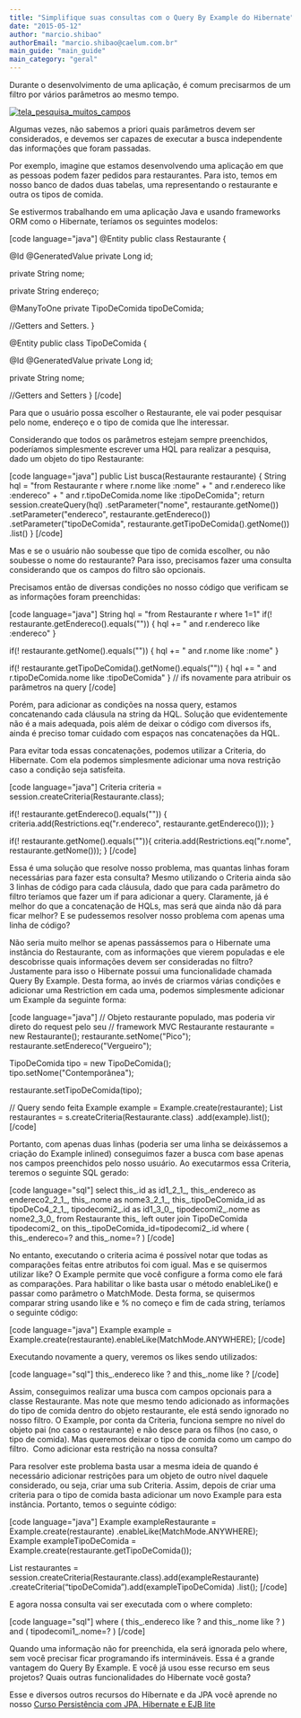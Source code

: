 ```yaml
---
title: "Simplifique suas consultas com o Query By Example do Hibernate"
date: "2015-05-12"
author: "marcio.shibao"
authorEmail: "marcio.shibao@caelum.com.br"
main_guide: "main_guide"
main_category: "geral"
---
```


Durante o desenvolvimento de uma aplicação, é comum precisarmos de um filtro por vários parâmetros ao mesmo tempo.

[![tela_pesquisa_muitos_campos](https://blog.caelum.com.br/wp-content/uploads/2050/04/tela_pesquisa_muitos_campos-1024x573.png)](https://blog.caelum.com.br/wp-content/uploads/2050/04/tela_pesquisa_muitos_campos.png)

Algumas vezes, não sabemos a priori quais parâmetros devem ser considerados, e devemos ser capazes de executar a busca independente das informações que foram passadas.

Por exemplo, imagine que estamos desenvolvendo uma aplicação em que as pessoas podem fazer pedidos para restaurantes. Para isto, temos em nosso banco de dados duas tabelas, uma representando o restaurante e outra os tipos de comida.

Se estivermos trabalhando em uma aplicação Java e usando frameworks ORM como o Hibernate, teríamos os seguintes modelos:

\[code language="java"\] @Entity public class Restaurante {

@Id @GeneratedValue private Long id;

private String nome;

private String endereço;

@ManyToOne private TipoDeComida tipoDeComida;

//Getters and Setters. }

@Entity public class TipoDeComida {

@Id @GeneratedValue private Long id;

private String nome;

//Getters and Setters } \[/code\]

Para que o usuário possa escolher o Restaurante, ele vai poder pesquisar pelo nome, endereço e o tipo de comida que lhe interessar.

Considerando que todos os parâmetros estejam sempre preenchidos, poderíamos simplesmente escrever uma HQL para realizar a pesquisa, dado um objeto do tipo Restaurante:

\[code language="java"\] public List<Restaurante> busca(Restaurante restaurante) { String hql = "from Restaurante r where r.nome like :nome" + " and r.endereco like :endereco" + " and r.tipoDeComida.nome like :tipoDeComida"; return session.createQuery(hql) .setParameter("nome", restaurante.getNome()) .setParameter("endereco", restaurante.getEndereco()) .setParameter("tipoDeComida", restaurante.getTipoDeComida().getNome()) .list() } \[/code\]

Mas e se o usuário não soubesse que tipo de comida escolher, ou não soubesse o nome do restaurante? Para isso, precisamos fazer uma consulta considerando que os campos do filtro são opcionais.

Precisamos então de diversas condições no nosso código que verificam se as informações foram preenchidas:

\[code language="java"\] String hql = "from Restaurante r where 1=1" if(! restaurante.getEndereco().equals("")) { hql += " and r.endereco like :endereco" }

if(! restaurante.getNome().equals("")) { hql += " and r.nome like :nome" }

if(! restaurante.getTipoDeComida().getNome().equals("")) { hql += " and r.tipoDeComida.nome like :tipoDeComida" } // ifs novamente para atribuir os parâmetros na query \[/code\]

Porém, para adicionar as condições na nossa query, estamos concatenando cada cláusula na string da HQL. Solução que evidentemente não é a mais adequada, pois além de deixar o código com diversos ifs, ainda é preciso tomar cuidado com espaços nas concatenações da HQL.

Para evitar toda essas concatenações, podemos utilizar a Criteria, do Hibernate. Com ela podemos simplesmente adicionar uma nova restrição caso a condição seja satisfeita.

\[code language="java"\] Criteria criteria = session.createCriteria(Restaurante.class);

if(! restaurante.getEndereco().equals("")) { criteria.add(Restrictions.eq("r.endereco", restaurante.getEndereco())); }

if(! restaurante.getNome().equals("")){ criteria.add(Restrictions.eq("r.nome", restaurante.getNome())); } \[/code\]

Essa é uma solução que resolve nosso problema, mas quantas linhas foram necessárias para fazer esta consulta? Mesmo utilizando o Criteria ainda são 3 linhas de código para cada cláusula, dado que para cada parâmetro do filtro teríamos que fazer um if para adicionar a query. Claramente, já é melhor do que a concatenação de HQLs, mas será que ainda não dá para ficar melhor? E se pudessemos resolver nosso problema com apenas uma linha de código?

Não seria muito melhor se apenas passássemos para o Hibernate uma instância do Restaurante, com as informações que vierem populadas e ele descobrisse quais informações devem ser consideradas no filtro? Justamente para isso o Hibernate possui uma funcionalidade chamada Query By Example. Desta forma, ao invés de criarmos várias condições e adicionar uma Restriction em cada uma, podemos simplesmente adicionar um Example da seguinte forma:

\[code language="java"\] // Objeto restaurante populado, mas poderia vir direto do request pelo seu // framework MVC Restaurante restaurante = new Restaurante(); restaurante.setNome("Pico"); restaurante.setEndereco("Vergueiro");

TipoDeComida tipo = new TipoDeComida(); tipo.setNome("Contemporânea");

restaurante.setTipoDeComida(tipo);

// Query sendo feita Example example = Example.create(restaurante); List<Restaurante> restaurantes = s.createCriteria(Restaurante.class) .add(example).list(); \[/code\]

Portanto, com apenas duas linhas (poderia ser uma linha se deixássemos a criação do Example inlined) conseguimos fazer a busca com base apenas nos campos preenchidos pelo nosso usuário. Ao executarmos essa Criteria, teremos o seguinte SQL gerado:

\[code language="sql"\] select this\_.id as id1\_2\_1\_, this\_.endereco as endereco2\_2\_1\_, this\_.nome as nome3\_2\_1\_, this\_.tipoDeComida\_id as tipoDeCo4\_2\_1\_, tipodecomi2\_.id as id1\_3\_0\_, tipodecomi2\_.nome as nome2\_3\_0\_ from Restaurante this\_ left outer join TipoDeComida tipodecomi2\_ on this\_.tipoDeComida\_id=tipodecomi2\_.id where ( this\_.endereco=? and this\_.nome=? ) \[/code\]

No entanto, executando o criteria acima é possível notar que todas as comparações feitas entre atributos foi com igual. Mas e se quisermos utilizar like? O Example permite que você configure a forma como ele fará as comparações. Para habilitar o like basta usar o método enableLike() e passar como parâmetro o MatchMode. Desta forma, se quisermos comparar string usando like e % no começo e fim de cada string, teríamos o seguinte código:

\[code language="java"\] Example example = Example.create(restaurante).enableLike(MatchMode.ANYWHERE); \[/code\]

Executando novamente a query, veremos os likes sendo utilizados:

\[code language="sql"\] this\_.endereco like ? and this\_.nome like ? \[/code\]

Assim, conseguimos realizar uma busca com campos opcionais para a classe Restaurante. Mas note que mesmo tendo adicionado as informações do tipo de comida dentro do objeto restaurante, ele está sendo ignorado no nosso filtro. O Example, por conta da Criteria, funciona sempre no nível do objeto pai (no caso o restaurante) e não desce para os filhos (no caso, o tipo de comida). Mas queremos deixar o tipo de comida como um campo do filtro.  Como adicionar esta restrição na nossa consulta?

Para resolver este problema basta usar a mesma ideia de quando é necessário adicionar restrições para um objeto de outro nível daquele considerado, ou seja, criar uma sub Criteria. Assim, depois de criar uma criteria para o tipo de comida basta adicionar um novo Example para esta instância. Portanto, temos o seguinte código:

\[code language="java"\] Example exampleRestaurante = Example.create(restaurante) .enableLike(MatchMode.ANYWHERE); Example exampleTipoDeComida = Example.create(restaurante.getTipoDeComida());

List<Restaurante> restaurantes =  session.createCriteria(Restaurante.class).add(exampleRestaurante) .createCriteria(“tipoDeComida”).add(exampleTipoDeComida) .list(); \[/code\]

E agora nossa consulta vai ser executada com o where completo:

\[code language="sql"\] where ( this\_.endereco like ? and this\_.nome like ? ) and ( tipodecomi1\_.nome=? ) \[/code\]

Quando uma informação não for preenchida, ela será ignorada pelo where, sem você precisar ficar programando ifs intermináveis. Essa é a grande vantagem do Query By Example. E você já usou esse recurso em seus projetos? Quais outras funcionalidades do Hibernate você gosta?

Esse e diversos outros recursos do Hibernate e da JPA você aprende no nosso [Curso Persistência com JPA, Hibernate e EJB lite](https://www.caelum.com.br/curso-persistencia-java-jpa-hibernate/)
